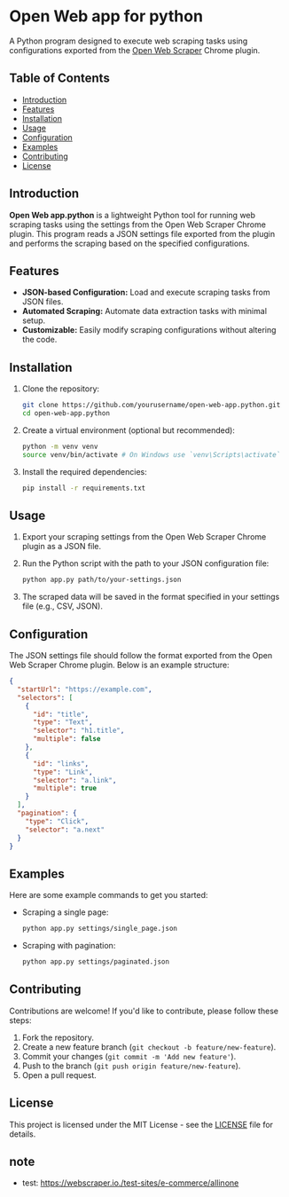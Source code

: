 # Open Web app for python

A Python program designed to execute web scraping tasks using configurations exported from the [Open Web Scraper](https://webscraper.io/) Chrome plugin.

## Table of Contents

- [Introduction](#introduction)
- [Features](#features)
- [Installation](#installation)
- [Usage](#usage)
- [Configuration](#configuration)
- [Examples](#examples)
- [Contributing](#contributing)
- [License](#license)

## Introduction

**Open Web app.python** is a lightweight Python tool for running web scraping tasks using the settings from the Open Web Scraper Chrome plugin. This program reads a JSON settings file exported from the plugin and performs the scraping based on the specified configurations.

## Features

- **JSON-based Configuration:** Load and execute scraping tasks from JSON files.
- **Automated Scraping:** Automate data extraction tasks with minimal setup.
- **Customizable:** Easily modify scraping configurations without altering the code.

## Installation

1. Clone the repository:
   ```bash
   git clone https://github.com/yourusername/open-web-app.python.git
   cd open-web-app.python
   ```

2. Create a virtual environment (optional but recommended):
   ```bash
   python -m venv venv
   source venv/bin/activate # On Windows use `venv\Scripts\activate`
   ```

3. Install the required dependencies:
   ```bash
   pip install -r requirements.txt
   ```

## Usage

1. Export your scraping settings from the Open Web Scraper Chrome plugin as a JSON file.

2. Run the Python script with the path to your JSON configuration file:
   ```bash
   python app.py path/to/your-settings.json
   ```

3. The scraped data will be saved in the format specified in your settings file (e.g., CSV, JSON).

## Configuration

The JSON settings file should follow the format exported from the Open Web Scraper Chrome plugin. Below is an example structure:

```json
{
  "startUrl": "https://example.com",
  "selectors": [
    {
      "id": "title",
      "type": "Text",
      "selector": "h1.title",
      "multiple": false
    },
    {
      "id": "links",
      "type": "Link",
      "selector": "a.link",
      "multiple": true
    }
  ],
  "pagination": {
    "type": "Click",
    "selector": "a.next"
  }
}
```

## Examples

Here are some example commands to get you started:

- Scraping a single page:
  ```bash
  python app.py settings/single_page.json
  ```

- Scraping with pagination:
  ```bash
  python app.py settings/paginated.json
  ```

## Contributing

Contributions are welcome! If you'd like to contribute, please follow these steps:

1. Fork the repository.
2. Create a new feature branch (`git checkout -b feature/new-feature`).
3. Commit your changes (`git commit -m 'Add new feature'`).
4. Push to the branch (`git push origin feature/new-feature`).
5. Open a pull request.

## License

This project is licensed under the MIT License - see the [LICENSE](LICENSE) file for details.

## note
- test: https://webscraper.io./test-sites/e-commerce/allinone
